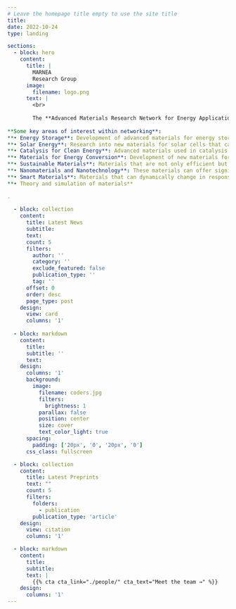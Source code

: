 ```yaml
---
# Leave the homepage title empty to use the site title
title:
date: 2022-10-24
type: landing

sections:
  - block: hero
    content:
      title: |
        MARNEA
        Research Group
      image:
        filename: logo.png
      text: |
        <br>
        
        The **Advanced Materials Research Network for Energy Applications** is a collaborative group  focuses on the development of advanced materials, namely the synthesis, characterisation and theoretical understanding of functional materials able to be used in energy applications The network essentially aims to promote cooperation and create a dynamic of exchange between the involved researchers. The pooling of knowledge and know-how through this exchange network will allow the different actors to improve their efficiency, whether in solving technical problems in the development of materials or in the development of new technological applications.
    
**Some key areas of interest within networking**:
**•	Energy Storage**: Development of advanced materials for energy storage systems. 
**•	Solar Energy**: Research into new materials for solar cells that can increase efficiency, lower costs, and enhance the scalability of solar energy technology,etc.,
**•	Catalysis for Clean Energy**: Advanced materials used in catalysis for processes like hydrogen production, CO2 capture, and conversion of biofuels.
**•	Materials for Energy Conversion**: Development of new materials for electrocaloric, magnétocaloric, fuel cells, microbien fuel cells, thermoelectrics, etc,. 
**•	Sustainable Materials**: Materials that are not only efficient but also sustainable, addressing issues like raw material sourcing, recyclability, and minimizing environmental impact.
**•	Nanomaterials and Nanotechnology**: These materials can offer significant improvements in energy-related applications due to their unique properties at the nanoscale, such as increased surface area, better conductivity, or enhanced chemical reactivity.
**•	Smart Materials**: Materials that can dynamically change in response toenvironmental conditions, enabling energy savings or more efficient use of energy
**•	Theory and simulation of materials**

.
  
  - block: collection
    content:
      title: Latest News
      subtitle:
      text:
      count: 5
      filters:
        author: ''
        category: ''
        exclude_featured: false
        publication_type: ''
        tag: ''
      offset: 0
      order: desc
      page_type: post
    design:
      view: card
      columns: '1'
  
  - block: markdown
    content:
      title:
      subtitle: ''
      text:
    design:
      columns: '1'
      background:
        image: 
          filename: coders.jpg
          filters:
            brightness: 1
          parallax: false
          position: center
          size: cover
          text_color_light: true
      spacing:
        padding: ['20px', '0', '20px', '0']
      css_class: fullscreen

  - block: collection
    content:
      title: Latest Preprints
      text: ""
      count: 5
      filters:
        folders:
          - publication
        publication_type: 'article'
    design:
      view: citation
      columns: '1'

  - block: markdown
    content:
      title:
      subtitle:
      text: |
        {{% cta cta_link="./people/" cta_text="Meet the team →" %}}
    design:
      columns: '1'
---
```

